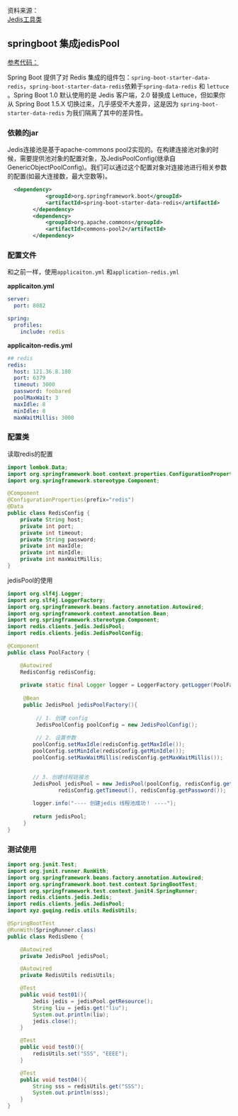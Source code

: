 资料来源：<br/>
[Jedis工具类](https://www.jianshu.com/p/ff7c02cf0f3b)



## springboot 集成jedisPool

[参考代码：](https://gitee.com/L10052108/springboot_project)

Spring Boot 提供了对 Redis 集成的组件包：`spring-boot-starter-data-redis`，`spring-boot-starter-data-redis`依赖于`spring-data-redis` 和 `lettuce` 。Spring Boot 1.0 默认使用的是 Jedis 客户端，2.0 替换成 Lettuce，但如果你从 Spring Boot 1.5.X 切换过来，几乎感受不大差异，这是因为 `spring-boot-starter-data-redis` 为我们隔离了其中的差异性。

### 依赖的jar

Jedis连接池是基于apache-commons pool2实现的。在构建连接池对象的时候，需要提供池对象的配置对象，及JedisPoolConfig(继承自GenericObjectPoolConfig)。我们可以通过这个配置对象对连接池进行相关参数的配置(如最大连接数，最大空数等)。

~~~~Xml
  <dependency>
            <groupId>org.springframework.boot</groupId>
            <artifactId>spring-boot-starter-data-redis</artifactId>
        </dependency>
        <dependency>
            <groupId>org.apache.commons</groupId>
            <artifactId>commons-pool2</artifactId>
        </dependency>
~~~~

### 配置文件

和之前一样，使用`applicaiton.yml` 和`application-redis.yml`

**applicaiton.yml**

~~~~yaml
server:
  port: 8082

spring:
  profiles:
    include: redis

~~~~

**applicaiton-redis.yml**

~~~~yaml
## redis
redis:
  host: 121.36.8.180
  port: 6379
  timeout: 3000
  password: foobared
  poolMaxWait: 3
  maxIdle: 8
  minIdle: 8
  maxWaitMillis: 3000
~~~~

### 配置类

读取redis的配置

~~~~java
import lombok.Data;
import org.springframework.boot.context.properties.ConfigurationProperties;
import org.springframework.stereotype.Component;

@Component
@ConfigurationProperties(prefix="redis")
@Data
public class RedisConfig {
    private String host;
    private int port;
    private int timeout;
    private String password;
    private int maxIdle;
    private int minIdle;
    private int maxWaitMillis;
}
~~~~

jedisPool的使用

~~~~java
import org.slf4j.Logger;
import org.slf4j.LoggerFactory;
import org.springframework.beans.factory.annotation.Autowired;
import org.springframework.context.annotation.Bean;
import org.springframework.stereotype.Component;
import redis.clients.jedis.JedisPool;
import redis.clients.jedis.JedisPoolConfig;

@Component
public class PoolFactory {

	@Autowired
	RedisConfig redisConfig;
	
	private static final Logger logger = LoggerFactory.getLogger(PoolFactory.class);
	
	 @Bean
	 public JedisPool jedisPoolFactory(){
		 
		 // 1. 创建 config
		 JedisPoolConfig poolConfig = new JedisPoolConfig();
		 
		 // 2. 设置参数
		poolConfig.setMaxIdle(redisConfig.getMaxIdle());
		poolConfig.setMinIdle(redisConfig.getMinIdle());
		poolConfig.setMaxWaitMillis(redisConfig.getMaxWaitMillis());

		
		// 3. 创建线程链接池
		JedisPool jedisPool = new JedisPool(poolConfig, redisConfig.getHost(), redisConfig.getPort(), 
				redisConfig.getTimeout(), redisConfig.getPassword());
		 
		logger.info("---- 创建jedis 线程池成功！ ----");
		
		return jedisPool;
	 }
}
~~~~

###  测试使用

~~~~java
import org.junit.Test;
import org.junit.runner.RunWith;
import org.springframework.beans.factory.annotation.Autowired;
import org.springframework.boot.test.context.SpringBootTest;
import org.springframework.test.context.junit4.SpringRunner;
import redis.clients.jedis.Jedis;
import redis.clients.jedis.JedisPool;
import xyz.guqing.redis.utils.RedisUtils;

@SpringBootTest
@RunWith(SpringRunner.class)
public class RedisDemo {

    @Autowired
    private JedisPool jedisPool;

    @Autowired
    private RedisUtils redisUtils;

    @Test
    public void test01(){
        Jedis jedis = jedisPool.getResource();
        String liu = jedis.get("liu");
        System.out.println(liu);
        jedis.close();
    }

    @Test
    public void test0(){
        redisUtils.set("SSS", "EEEE");
    }

    @Test
    public void test04(){
        String sss = redisUtils.get("SSS");
        System.out.println(sss);
    }
}
~~~~











